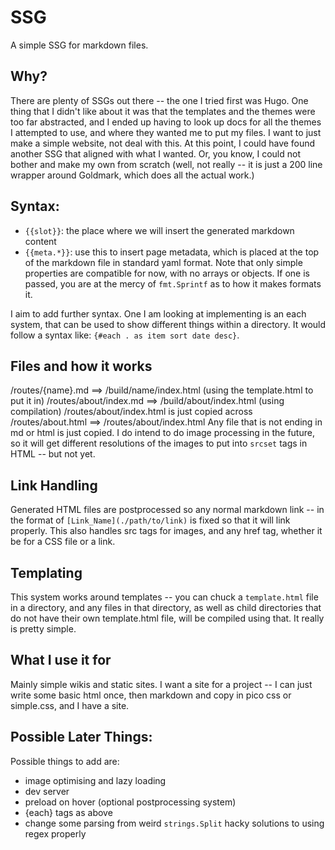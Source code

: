 # SSG

A simple SSG for markdown files.

## Why?
There are plenty of SSGs out there -- the one I tried first was Hugo. One thing that I didn't like about it was that the templates and the themes were too far abstracted, and I ended up having to look up docs for all the themes I attempted to use, and where they wanted me to put my files. I want to just make a simple website, not deal with this.
At this point, I could have found another SSG that aligned with what I wanted. Or, you know, I could not bother and make my own from scratch (well, not really -- it is just a 200 line wrapper around Goldmark, which does all the actual work.)

## Syntax:

- ```{{slot}}```: the place where we will insert the generated markdown content
- ```{{meta.*}}```: use this to insert page metadata, which is placed at the top of the markdown file in standard yaml format. Note that only simple properties are compatible for now, with no arrays or objects. If one is passed, you are at the mercy of ```fmt.Sprintf``` as to how it makes formats it.


I aim to add further syntax. One I am looking at implementing is an each system, that can be used to show different things within a directory. It would follow a syntax like:
```{#each . as item sort date desc}```.

## Files and how it works

/routes/{name}.md ==> /build/name/index.html (using the template.html to put it in)
/routes/about/index.md ==> /build/about/index.html (using compilation)
/routes/about/index.html is just copied across
/routes/about.html ==> /routes/about/index.html
Any file that is not ending in md or html is just copied. I do intend to do image processing in the future, so it will get different resolutions of the images to put into ```srcset``` tags in HTML -- but not yet.

## Link Handling
Generated HTML files are postprocessed so any normal markdown link -- in the format of ```[Link_Name](./path/to/link)``` is fixed so that it will link properly. This also handles src tags for images, and any href tag, whether it be for a CSS file or a link.

## Templating

This system works around templates -- you can chuck a ```template.html``` file in a directory, and any files in that directory, as well as child directories that do not have their own template.html file, will be compiled using that. It really is pretty simple.

## What I use it for

Mainly simple wikis and static sites. I want a site for a project -- I can just write some basic html once, then markdown and copy in pico css or simple.css, and I have a site.

## Possible Later Things:

Possible things to add are:
- image optimising and lazy loading
- dev server
- preload on hover (optional postprocessing system)
- {each} tags as above
- change some parsing from weird ```strings.Split``` hacky solutions to using regex properly
